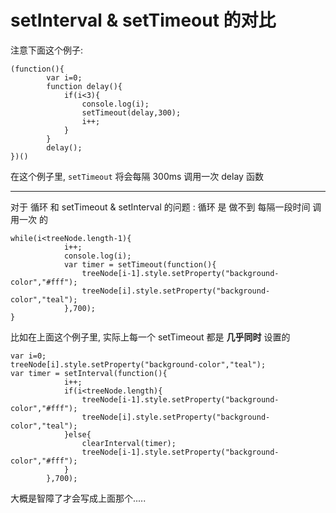# setInterval & setTimeout 的对比

注意下面这个例子:

```
(function(){
		var i=0;
		function delay(){
			if(i<3){
				console.log(i);
				setTimeout(delay,300);
				i++;
			}
		}
		delay();
})()
```

在这个例子里, `setTimeout` 将会每隔 300ms 调用一次 delay 函数

***

对于 循环 和 setTimeout & setInterval 的问题 :
循环 是 做不到 每隔一段时间 调用一次 的

```
while(i<treeNode.length-1){
			i++;
			console.log(i);
			var timer = setTimeout(function(){
				treeNode[i-1].style.setProperty("background-color","#fff");
				treeNode[i].style.setProperty("background-color","teal");
			},700);
}
```

比如在上面这个例子里, 实际上每一个 setTimeout 都是 **几乎同时** 设置的

```
var i=0;
treeNode[i].style.setProperty("background-color","teal");
var timer = setInterval(function(){
			i++;
			if(i<treeNode.length){
				treeNode[i-1].style.setProperty("background-color","#fff");
				treeNode[i].style.setProperty("background-color","teal");
			}else{
				clearInterval(timer);
				treeNode[i-1].style.setProperty("background-color","#fff");
			}
		},700);
```

大概是智障了才会写成上面那个.....

